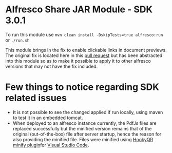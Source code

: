 # Alfresco Share JAR Module - SDK 3.0.1

To run this module use `mvn clean install -DskipTests=true alfresco:run` or `./run.sh`

This module brings in the fix to enable clickable links in document previews.
The original fix is located here in this [pull request](https://github.com/Alfresco/share-old/pull/2/commits/9b89fdbe72f0d6ba7ae24d396fa246ce9c2c498c) but has been abstracted into this module so as to make it possible to
apply it to other alfresco versions that may not have the fix included.
 
 
# Few things to notice regarding SDK related issues

 * It is not possible to see the changed applied if run locally, using maven to test it in an embedded tomcat. 
 * When deployed to an alfresco instance currently, the PdfJs files are replaced successfully but the minified version
 remains that of the original (out-of-the-box) file after server startup, hence the reason for also providing the minified file.
 Files were minified using [HookyQR minify plugin](https://marketplace.visualstudio.com/items?itemName=HookyQR.minify)for [Visual Studio Code](https://code.visualstudio.com/Download).
   
  
 

